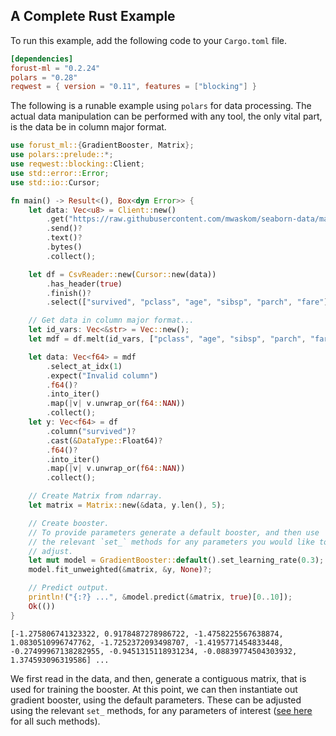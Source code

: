 ## A Complete Rust Example

To run this example, add the following code to your `Cargo.toml` file.
```toml
[dependencies]
forust-ml = "0.2.24"
polars = "0.28"
reqwest = { version = "0.11", features = ["blocking"] }
```

The following is a runable example using `polars` for data processing. The actual data manipulation can be performed with any tool, the only vital part, is the data be in column major format.
```rust
use forust_ml::{GradientBooster, Matrix};
use polars::prelude::*;
use reqwest::blocking::Client;
use std::error::Error;
use std::io::Cursor;

fn main() -> Result<(), Box<dyn Error>> {
    let data: Vec<u8> = Client::new()
        .get("https://raw.githubusercontent.com/mwaskom/seaborn-data/master/titanic.csv")
        .send()?
        .text()?
        .bytes()
        .collect();

    let df = CsvReader::new(Cursor::new(data))
        .has_header(true)
        .finish()?
        .select(["survived", "pclass", "age", "sibsp", "parch", "fare"])?;

    // Get data in column major format...
    let id_vars: Vec<&str> = Vec::new();
    let mdf = df.melt(id_vars, ["pclass", "age", "sibsp", "parch", "fare"])?;

    let data: Vec<f64> = mdf
        .select_at_idx(1)
        .expect("Invalid column")
        .f64()?
        .into_iter()
        .map(|v| v.unwrap_or(f64::NAN))
        .collect();
    let y: Vec<f64> = df
        .column("survived")?
        .cast(&DataType::Float64)?
        .f64()?
        .into_iter()
        .map(|v| v.unwrap_or(f64::NAN))
        .collect();

    // Create Matrix from ndarray.
    let matrix = Matrix::new(&data, y.len(), 5);

    // Create booster.
    // To provide parameters generate a default booster, and then use
    // the relevant `set_` methods for any parameters you would like to
    // adjust.
    let mut model = GradientBooster::default().set_learning_rate(0.3);
    model.fit_unweighted(&matrix, &y, None)?;

    // Predict output.
    println!("{:?} ...", &model.predict(&matrix, true)[0..10]);
    Ok(())
}
```
```
[-1.275806741323322, 0.9178487278986722, -1.4758225567638874, 1.0830510996747762, -1.7252372093498707, -1.4195771454833448, -0.27499967138282955, -0.9451315118931234, -0.08839774504303932, 1.374593096319586] ...
```

We first read in the data, and then, generate a contiguous matrix, that is used for training the booster. At this point, we can then instantiate out gradient booster, using the default parameters. These can be adjusted using the relevant `set_` methods, for any parameters of interest ([see here](src/gradientbooster.rs#L278) for all such methods).

